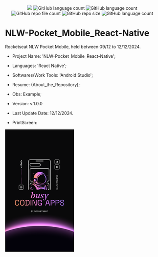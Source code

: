<p align="center">
  <img src="http://img.shields.io/static/v1?label=STATUS&message=Concluded&color=blue&style=flat"/>
  <img alt="GitHub language count" src="https://img.shields.io/github/languages/count/Rafa-KozAnd/NLW-Pocket_Mobile_React-Native">
  <img alt="GitHub language count" src="https://img.shields.io/github/languages/top/Rafa-KozAnd/NLW-Pocket_Mobile_React-Native">
  <img alt="GitHub repo file count" src="https://img.shields.io/github/directory-file-count/Rafa-KozAnd/NLW-Pocket_Mobile_React-Native">
  <img alt="GitHub repo size" src="https://img.shields.io/github/repo-size/Rafa-KozAnd/NLW-Pocket_Mobile_React-Native">
  <img alt="GitHub language count" src="https://img.shields.io/github/license/Rafa-KozAnd/NLW-Pocket_Mobile_React-Native">
</p>

# NLW-Pocket_Mobile_React-Native

Rocketseat NLW Pocket Mobile, held between 09/12 to 12/12/2024.

- Project Name: 'NLW-Pocket_Mobile_React-Native';
- Languages: 'React Native';
- Softwares/Work Tools: 'Android Studio';
- Resume: (About_the_Repository);
- Obs: Example;
- Version: v.1.0.0

- Last Update Date: 12/12/2024.

- PrintScreen:
<div>
  <img align="center" height="400" widht="400" src="/Print/Maratona.jpg" />
</div><br>